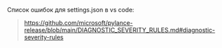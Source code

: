 Список ошибок для settings.json в vs code:
> https://github.com/microsoft/pylance-release/blob/main/DIAGNOSTIC_SEVERITY_RULES.md#diagnostic-severity-rules